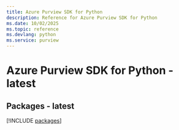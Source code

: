 ```yaml
---
title: Azure Purview SDK for Python
description: Reference for Azure Purview SDK for Python
ms.date: 10/02/2025
ms.topic: reference
ms.devlang: python
ms.service: purview
---
```

# Azure Purview SDK for Python - latest
## Packages - latest
[!INCLUDE [packages](purview-index.md)]